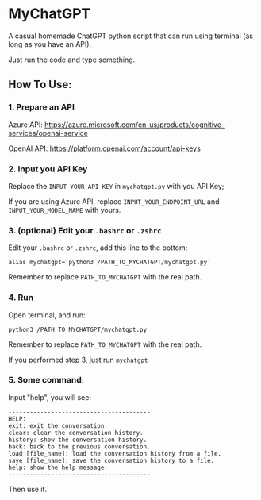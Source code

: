 # MyChatGPT
A casual homemade ChatGPT python script that can run using terminal (as long as you have an API).

Just run the code and type something.

## How To Use:
### 1. Prepare an API

Azure API: https://azure.microsoft.com/en-us/products/cognitive-services/openai-service

OpenAI API: https://platform.openai.com/account/api-keys

### 2. Input you API Key

Replace the `INPUT_YOUR_API_KEY` in `mychatgpt.py` with you API Key;

If you are using Azure API, replace `INPUT_YOUR_ENDPOINT_URL` and `INPUT_YOUR_MODEL_NAME` with yours.

### 3. (optional) Edit your `.bashrc` or `.zshrc`

Edit your `.bashrc` or `.zshrc`, add this line to the bottom:

`alias mychatgpt='python3 /PATH_TO_MYCHATGPT/mychatgpt.py'`

Remember to replace `PATH_TO_MYCHATGPT` with the real path.

### 4. Run

Open terminal, and run:

`python3 /PATH_TO_MYCHATGPT/mychatgpt.py`

Remember to replace `PATH_TO_MYCHATGPT` with the real path.

If you performed step 3, just run `mychatgpt`

### 5. Some command:

Input "help", you will see:

```
----------------------------------------
HELP:
exit: exit the conversation.
clear: clear the conversation history.
history: show the conversation history.
back: back to the previous conversation.
load [file_name]: load the conversation history from a file.
save [file_name]: save the conversation history to a file.
help: show the help message.
----------------------------------------
```

Then use it.
